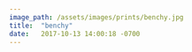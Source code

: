 ```yaml
---
image_path: /assets/images/prints/benchy.jpg
title:  "benchy"
date:   2017-10-13 14:00:18 -0700
---
```


